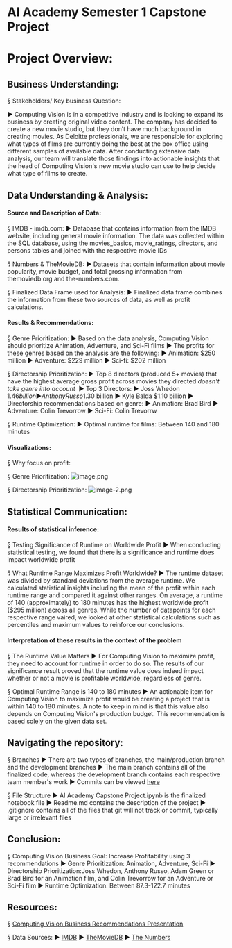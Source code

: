 # AI Academy Semester 1 Capstone Project


# Project Overview:

## Business Understanding: 

§ Stakeholders/ Key business Question: 

   ► Computing Vision is in a competitive industry and is looking to expand its business by creating original video content. The company has decided to create a new movie studio, but they don’t have much background in creating movies. As         Deloitte professionals, we are responsible for exploring what types of films are currently doing the best at the box    office using different samples of available data. After conducting extensive data analysis, our team will translate        those findings into actionable insights that the head of Computing Vision's new movie studio can use to help decide what type of films to create.

## Data Understanding & Analysis:

#### Source and Description of Data:
§ IMDB - imdb.com:
        ► Database that contains information from the IMDB website, including general movie information. The data was collected within the SQL database, using the movies_basics, movie_ratings, directors, and persons tables and joined with the respective movie IDs

§ Numbers & TheMovieDB:
        ► Datasets that contain information about movie popularity, movie budget, and total grossing information from themoviedb.org and the-numbers.com.

§ Finalized Data Frame used for Analysis:
        ► Finalized data frame combines the information from these two sources of data, as well as profit calculations.

#### Results & Recommendations:
§ Genre Prioritization: 
        ► Based on the data analysis, Computing Vision should prioritize Animation, Adventure, and Sci-Fi films 
        ► The profits for these genres based on the analysis are the following:
            ► Animation: $250 million
            ► Adventure: $229 million
            ► Sci-fi: $202 million

§ Directorship Prioritization:
        ► Top 8 directors (produced 5+ movies) that have the highest average gross profit across movies they directed *doesn't  take genre into account* 
        ► Top 3 Directors:
            ► Joss Whedon $1.46 billion
            ► Anthony Russo $1.30 billion
            ► Kyle Balda $1.10 billion
        ► Directorship recommendations based on genre: 
            ► Animation: Brad Bird
            ► Adventure: Colin Trevorrow
            ► Sci-Fi: Colin Trevorrw

§ Runtime Optimization:
        ► Optimal runtime for films: Between 140 and 180 minutes

#### Visualizations:
  § Why focus on profit:

 
 
 
 § Genre Prioritization:
 ![image.png](attachment:image.png)
 

 § Directorship Prioritization:
 ![image-2.png](attachment:image-2.png)
 
 
 

## Statistical Communication:

#### Results of statistical inference:
§ Testing Significance of Runtime on Worldwide Profit
        ► When conducting statistical testing, we found that there is a significance and runtime does impact worldwide profit
        
§ What Runtime Range Maximizes Profit Worldwide?
        ► The runtime dataset was divided by standard deviations from the average runtime. We calculated statistical insights including the mean of the profit within each runtime range and compared it against other ranges. On average, a runtime of 140 (approximately) to 180 minutes has the highest worldwide profit ($295 million) across all genres. While the number of datapoints for each respective range vaired, we looked at other statistical calculations such as percentiles and maximum values to reinforce our conclusions.

#### Interpretation of these results in the context of the problem
§ The Runtime Value Matters
        ► For Computing Vision to maximize profit, they need to account for runtime in order to do so. The results of our significance result proved that the runtime value does indeed impact whether or not a movie is profitable worldwide, regardless of genre.
        
§ Optimal Runtime Range is 140 to 180 minutes
        ► An actionable item for Computing Vision to maximize profit would be creating a project that is within 140 to 180 minutes. A note to keep in mind is that this value also depends on Computing Vision's production budget. This recommendation is based solely on the given data set.


## Navigating the repository:
§ Branches
   ► There are two types of branches, the main/production branch and the development branches
   ► The main branch contains all of the finalized code, whereas the development branch contains each respective team member's work
   ► Commits can be viewed [here](https://github.com/abwilliamss/AIAcademy-capstone/commits)

§ File Structure
   ► AI Academy Capstone Project.ipynb is the finalized notebook file
   ► Readme.md contains the description of the project
   ► .gitignore contains all of the files that git will not track or commit, typically large or irrelevant files

## Conclusion:
§ Computing Vision Business Goal: Increase Profitability using 3 recommendations
        ► Genre Prioritization: Animation, Adventure, Sci-Fi
        ► Directorship Prioritization:Joss Whedon, Anthony Russo, Adam Green or  Brad Bird for an Animation film, and Colin Trevorrow for an Adventure or Sci-Fi film 
        ► Runtime Optimization: Between 87.3-122.7 minutes



## Resources:
§ [Computing Vision Business Recommendations Presentation](https://amedeloitte-my.sharepoint.com/:p:/g/personal/rvanjani_deloitte_com/EbAjkbM5Av5Es9vSwdEFIgUBqqthI59BTML3DVKlw5PYpA?email=kbilgere%40deloitte.com&e=mfa8Y8) 

§ Data Sources:
        ► [IMDB](https://www.imdb.com/)
        ► [TheMovieDB](https://www.themoviedb.org/) 
        ► [The Numbers](https://www.the-numbers.com/)


